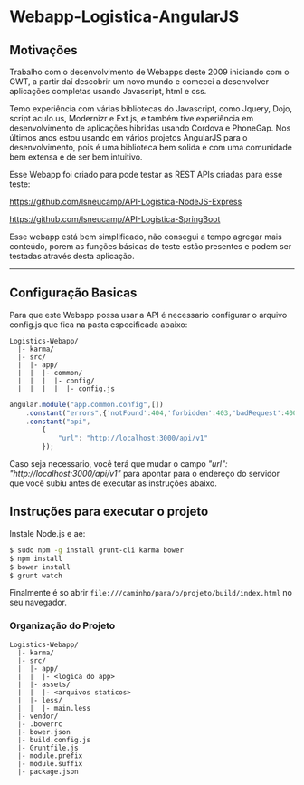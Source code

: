 # Webapp-Logistica-AngularJS

## Motivações

Trabalho com o desenvolvimento de Webapps deste 2009 iniciando com o GWT, a partir daí descobrir um novo mundo e comecei a desenvolver aplicações completas usando Javascript, html e css.

Temo experiência com várias bibliotecas do Javascript, como Jquery, Dojo, script.aculo.us, Modernizr e Ext.js, e também tive experiência em desenvolvimento de aplicações hibridas usando Cordova e PhoneGap. Nos últimos anos estou usando em vários projetos AngularJS para o desenvolvimento, pois é uma biblioteca bem solida e com uma comunidade bem extensa e de ser bem intuitivo.

Esse Webapp foi criado para pode testar as REST APIs criadas para esse teste:

https://github.com/lsneucamp/API-Logistica-NodeJS-Express

https://github.com/lsneucamp/API-Logistica-SpringBoot

Esse webapp está bem simplificado, não consegui a tempo agregar mais conteúdo, porem as funções básicas do teste estão presentes e podem ser testadas através desta aplicação. 


***

## Configuração Basicas

Para que este Webapp possa usar a API é necessario configurar o arquivo config.js que fica na pasta especificada abaixo:
 
```
Logistics-Webapp/
  |- karma/
  |- src/
  |  |- app/
  |  |  |- common/
  |  |  |  |- config/
  |  |  |  |  |- config.js
```
```javascript
angular.module("app.common.config",[])
    .constant("errors",{'notFound':404,'forbidden':403,'badRequest':400,'unauthorized':401,'serviceNotAvailable':0})
    .constant("api",
        {
            "url": "http://localhost:3000/api/v1"           
        });
```
Caso seja necessario, você terá que mudar o campo *"url": "http://localhost:3000/api/v1"* para apontar para o endereço do servidor que você subiu antes de executar as instruções abaixo.


## Instruções para executar o projeto

Instale Node.js e ae:

```sh
$ sudo npm -g install grunt-cli karma bower
$ npm install
$ bower install
$ grunt watch
```

Finalmente é so abrir `file:///caminho/para/o/projeto/build/index.html` no seu navegador.



### Organização do Projeto

```
Logistics-Webapp/
  |- karma/
  |- src/
  |  |- app/
  |  |  |- <logica do app>
  |  |- assets/
  |  |  |- <arquivos staticos>
  |  |- less/
  |  |  |- main.less
  |- vendor/
  |- .bowerrc
  |- bower.json
  |- build.config.js
  |- Gruntfile.js
  |- module.prefix
  |- module.suffix
  |- package.json
```
